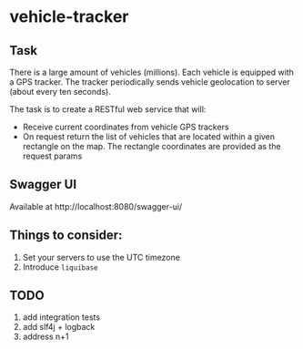 # vehicle-tracker

## Task
There is a large amount of vehicles (millions). Each vehicle is equipped with a GPS tracker. The tracker periodically
sends vehicle geolocation to server (about every ten seconds).

The task is to create a RESTful web service that will:

- Receive current coordinates from vehicle GPS trackers
- On request return the list of vehicles that are located within a given rectangle on the map. The rectangle coordinates
  are provided as the request params
  
## Swagger UI
Available at http://localhost:8080/swagger-ui/
  
## Things to consider:
1. Set your servers to use the UTC timezone
1. Introduce `liquibase`

## TODO
1. add integration tests
1. add slf4j + logback
1. address n+1
